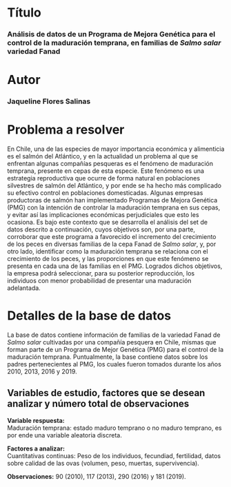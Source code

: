 # Título  
### **Análisis de datos de un Programa de Mejora Genética para el control de la maduración temprana, en familias de _Salmo salar_ variedad Fanad**

# Autor 
### **Jaqueline Flores Salinas**

# Problema a resolver
En Chile, una de las especies de mayor importancia económica y alimenticia es el salmón del Atlántico, y en la actualidad un problema al que se enfrentan algunas compañías pesqueras es el fenómeno de maduración temprana, presente en cepas de esta especie. Este fenómeno es una estrategia reproductiva que ocurre de forma natural en poblaciones silvestres de salmón del Atlántico, y por ende se ha hecho más complicado su efectivo control en poblaciones domesticadas. Algunas empresas productoras de salmón han implementado Programas de Mejora Genética (PMG) con la intención de controlar la maduración temprana en sus cepas, y evitar así las implicaciones económicas perjudiciales que esto les ocasiona. Es bajo este contexto que se desarrolla el análisis del set de datos descrito a continuación, cuyos objetivos son, por una parte, corroborar que este programa a favorecido el incremento del crecimiento de los peces en diversas familias de la cepa Fanad de _Salmo salar_, y, por otro lado, identificar como la maduración temprana se relaciona con el crecimiento de los peces, y las proporciones en que este fenómeno se presenta en cada una de las familias en el PMG. Logrados dichos objetivos, la empresa podrá seleccionar, para su posterior reproducción, los individuos con menor probabilidad de presentar una maduración adelantada.

# Detalles de la base de datos
La base de datos contiene información de familias de la variedad Fanad de _Salmo salar_ cultivadas por una compañía pesquera en Chile, mismas que forman parte de un Programa de Mejor Genética (PMG) para el control de la maduración temprana. Puntualmente, la base contiene datos sobre los padres pertenecientes al PMG, los cuales fueron tomados durante los años 2010, 2013, 2016 y 2019.

## Variables de estudio, factores que se desean analizar y número total de observaciones
**Variable respuesta:**   
Maduración temprana: estado maduro temprano o no maduro temprano, es por ende una variable aleatoria discreta.  

**Factores a analizar:**  
Cuantitativas continuas: Peso de los individuos, fecundiad, fertilidad, datos sobre calidad de las ovas (volumen, peso, muertas, supervivencia).    

**Observaciones:** 90 (2010), 117 (2013), 290 (2016) y 181 (2019).

